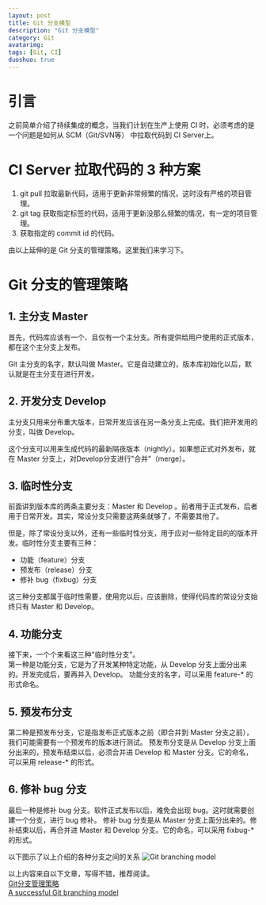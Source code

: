 ```yaml
---
layout: post
title: Git 分支模型
description: "Git 分支模型"
category: Git
avatarimg:
tags: [Git, CI]
duoshuo: true
---
```


# 引言
之前简单介绍了持续集成的概念，当我们计划在生产上使用 CI 时，必须考虑的是一个问题是如何从 SCM（Git/SVN等） 中拉取代码到 CI Server上。

# CI Server 拉取代码的 3 种方案

1. git pull 拉取最新代码，适用于更新非常频繁的情况，这时没有严格的项目管理。
2. git tag 获取指定标签的代码，适用于更新没那么频繁的情况，有一定的项目管理。
3. 获取指定的 commit id 的代码。

由以上延伸的是 Git 分支的管理策略。这里我们来学习下。

# Git 分支的管理策略

## 1. 主分支 Master

首先，代码库应该有一个、且仅有一个主分支。所有提供给用户使用的正式版本，都在这个主分支上发布。  

Git 主分支的名字，默认叫做 Master。它是自动建立的，版本库初始化以后，默认就是在主分支在进行开发。


## 2. 开发分支 Develop

主分支只用来分布重大版本，日常开发应该在另一条分支上完成。我们把开发用的分支，叫做 Develop。  

这个分支可以用来生成代码的最新隔夜版本（nightly）。如果想正式对外发布，就在 Master 分支上，对Develop分支进行"合并"（merge）。


## 3. 临时性分支

前面讲到版本库的两条主要分支：Master 和 Develop 。前者用于正式发布，后者用于日常开发。其实，常设分支只需要这两条就够了，不需要其他了。  

但是，除了常设分支以外，还有一些临时性分支，用于应对一些特定目的的版本开发。临时性分支主要有三种：

* 功能（feature）分支
* 预发布（release）分支
* 修补 bug（fixbug）分支

这三种分支都属于临时性需要，使用完以后，应该删除，使得代码库的常设分支始终只有 Master 和 Develop。

## 4. 功能分支

接下来，一个个来看这三种"临时性分支"。  
第一种是功能分支，它是为了开发某种特定功能，从 Develop 分支上面分出来的。开发完成后，要再并入 Develop。
功能分支的名字，可以采用 feature-* 的形式命名。

## 5. 预发布分支

第二种是预发布分支，它是指发布正式版本之前（即合并到 Master 分支之前），我们可能需要有一个预发布的版本进行测试。
预发布分支是从 Develop 分支上面分出来的，预发布结束以后，必须合并进 Develop 和 Master 分支。它的命名，可以采用 release-* 的形式。

## 6. 修补 bug 分支
最后一种是修补 bug 分支。软件正式发布以后，难免会出现 bug。这时就需要创建一个分支，进行 bug 修补。
修补 bug 分支是从 Master 分支上面分出来的。修补结束以后，再合并进 Master 和 Develop 分支。它的命名，可以采用 fixbug-* 的形式。

以下图示了以上介绍的各种分支之间的关系
![Git branching model](http://nvie.com/img/git-model@2x.png)  


以上内容来自以下文章，写得不错，推荐阅读。  
[Git分支管理策略](http://www.ruanyifeng.com/blog/2012/07/git.html)  
[A successful Git branching model](http://nvie.com/posts/a-successful-git-branching-model/)  
